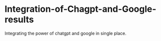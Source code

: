 # Integration-of-Chagpt-and-Google-results
Integrating the power of chatgpt and google in single place. 
